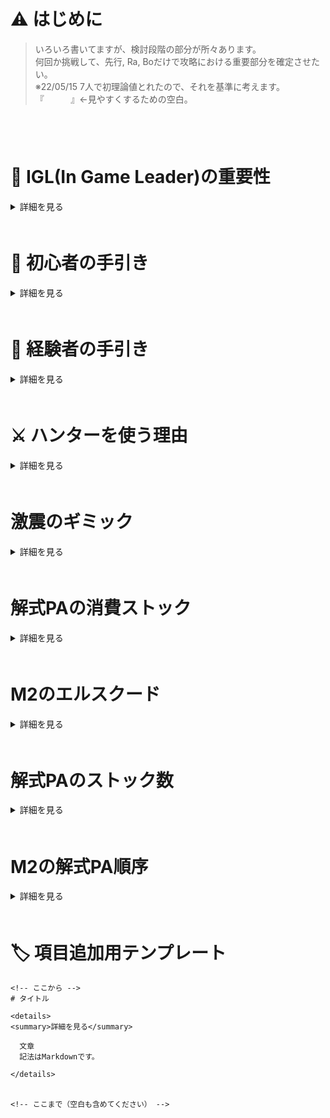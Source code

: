 # ⚠ はじめに
> いろいろ書いてますが、検討段階の部分が所々あります。  
> 何回か挑戦して、先行, Ra, Boだけで攻略における重要部分を確定させたい。  
> ※22/05/15 7人で初理論値とれたので、それを基準に考えます。  
> 『ﾠﾠﾠ  』←見やすくするための空白。  

  ﾠﾠﾠ  
  ﾠﾠﾠ  
# 🦅 IGL(In Game Leader)の重要性

<details>
<summary>詳細を見る</summary>
  
  **スムーズに進行するにはIGLの存在が必要です。**  
  『誰が、どこで、解式を撃つのか』『何をして欲しいのか』をすべて決めます。  
  **[初心者の手引き](#初心者の手引き)も担当してほしい**為、激震を理解しているチャット速度が速い人が適任。  
  解式PAの簡単な担当位置の順番は以下です。  
  `易 | M2前半 > M2後半 > M4前半 > M4後半 > M3人型 | 難`  
  
</details>  
ﾠﾠﾠ  
  
# 🐥 初心者の手引き

<details>
<summary>詳細を見る</summary>
  
  初回は**M2のベイゼ到達が目標**で進めるといいです。  
  また、**ゲーム中の説明は一貫して１人が担当するべき**です。  
  VR現象速度には結構余裕があります。  
  ボイスチャット無しの１回目で理論値はまずない為、**説明に重点を置いてゆっくり進める**こと。  
  道中ペロるようだったら、VRエネルギーはボス討伐直前まで残すのがおすすめ。  
  `残量VR80％以上が、理論値と同様のエネミー設定になります。`  

  ## クエスト開始前
  **開始前の段階で一気に情報は与えてはいけません。**(情報過多になるので)  
  `余計な緊張感を持たせてしまうので、ドールなし床ペロについては伝えないほうが良いです。`  
  - 『常に後ろを付いてくること』
  - 『戦闘時は前に出過ぎないこと』
  - 『危ない時は戦線離脱すること』
  以上の３つで十分です。  
  `パルチのPAについては、とりあえずスピードレインだけ教えればOKです。`  

  ## M1 イーデッタ討伐後、安置とJG
  イーデッタ討伐後、敵を無視してコンテナ上に集まることを伝えます。  
  雑魚エネミーの討伐後、JGについて説明。  
  - 『ジャストガードで回復ができること』  
  - 『武器アクションよりチャージPAの方が圧倒的に受付が長いこと』  
  - 『チャージPAはチャージ開始から1.5秒間が常にJG判定であること』  
  - 『回復は近くの味方にも効果があること』  
  `ある程度練習させるだけで、無理にやらせたりしてはいけない。`  

  ## M1 ラグナス戦
  通路の雑魚エネミー戦闘前に、討伐後さっきの場所に戻ることを伝えてください。  
  Ra, Boによるラグナスの誘導中に以下を説明。  
  - 『セイクリッドスキュアの使い方について』  
  - 『無限PAについて』  
  `無限PAに関しては、ギアが光るのを目安にするとJAになる`  
  `ここは先行の人が教えるといいかも(ちょうどハンターだし)`  

  ## M2 ドロップ武器の共有
  解式PAについて説明。  
  - 『欲しいのはランチャー, 弓, 靴のいずれかであること』  
  - 『消費する解式ストックは武器によって異なること』  
  - 『担当箇所以外で勝手に自己判断で使ってはいけないこと』  
  `初心者がいる場合は、体験としてM2前半を担当させるのがおすすめです。`  
  `討伐できたら声をかけること。「gj」とか「ないす」とか`  

  ## M3以降
  M3最初の閃機種は、吸い込み攻撃してきて危ない床ペロポイントなのでそこだけ説明してください。  
  カタパルトなど重要なことは適宜説明し、あとは自由にやらせる形で。  
  `ここまでできるなら余裕で理論値取れます。`  

  ## クエスト終了後
  **気になる部分があれば、その旨を優しい言葉で伝えてください。**  
  初回は誰しもが失敗ややらかしを起こしていた事を伝えてください。  
  `※みんな通る道として事実なので`  
  
</details>  
ﾠﾠﾠ  
  
# 🐓 経験者の手引き

<details>
<summary>詳細を見る</summary>
  
  **Huとして3回程度参加して貰った人が対象。**  
  さすがに激震について理解してると思うので他の場所を任せたりしてみたい。   
  **ソードを使ってもらうようにしたり、先行・Ra・Boのできる人材にして戦力を強化。**  
  役割の練習は2~4人でも行うことができます。  
  特に役割関連は興味があったら声かけてください。  

  ## ソードを使いたい理由
  **パルチザンより火力が高いです。**  
  特にゼッシュレイダとグンネガムに対して有効で、M4の突破が楽になります。  
  `※ソードの解式PA消費ストックは3なので、間違っても使わないでください。`  

  ## ハンター(先行)の役割
  先陣を切る。  
  **厄介なエネミーのヘイトを取ったり、処理を先に行う役割**です。  
  - 解式PAの撃つ位置の理解が必要。  
  - 重要な解式PA担当箇所が2つくらいある。
  - リンチされてペロりやすい。  

  **とりあえず何か役割をやってみたい人向け。**  
  `※ランチャーではなくバレットボウの解式PAを使うことになります。`  

  ## レンジャーの役割
  全体の支援その１。   
  **WBを貼ったり、解式PAでのバックアップ、回復アイテムを味方に回す役割**です。  
  - 遠くから攻撃できる分、極力被弾を減らす必要がある。  
  - チャレンジドール含めた回復アイテムを味方に回す。  
  - 戦闘時間などを見て解式PAを使用する。  
  - ボーナスエネミーの討伐。  
  - VR, マイルの取り忘れがないか確認。  

  **戦況の理解と全体が見れる人向け。**  
  `※3種のPAと2種のボムを使い分けできる必要があります。`  

  ## バウンサーの役割
  全体の支援その２。  
  **敵を一箇所に集めたり、靴解式で貢献する役割**です。  
  - JBの特徴から超近距離での戦いが強いられる。
  - 扱いに慣れないと被弾しがち。
  - ゲイル派生で敵を一箇所に集める。  
  - 武器ガチャに対する最低保証になる。  
  - M3ボーナスエネミーの討伐。  

  **ゲームの腕に自信ある人向け。**  
  `※一番難しいです。`  
  
</details>  
ﾠﾠﾠ  
  
# ⚔ ハンターを使う理由

<details>
<summary>詳細を見る</summary>
  
  ## 攻略の前提が成り立たなくなるから
  - M5のボスをオメガ・アンゲルに固定する為の『**必須条件**』です。  
  `※参加者全員がラッシュタイプのクラスである必要がある。`  

  ## 仕様上の都合から
  - ハンターのみ、特殊スキルで解式ゲージが溜まりやすくなっている。
  - ハンター, レンジャー, バウンサー 以外は、解式PAを撃つことができません。  
  - 上記３クラス以外は、2段ジャンプが使えません。  
  `※そういう仕様のチャレンジクエストになってます。` 
  
</details>  
ﾠﾠﾠ  
    
# 激震のギミック

<details>
<summary>詳細を見る</summary>
  
  ## ラッピー
  早めに倒さないと消えてしまう。(らしい？)  
  地味に硬い。

  ## アンロックスイッチ
  ラッシュ構成の理論値激震であるなら、押す必要ない。  
  ただ、押しても特に不都合はない。  

  ## テレポーター
  誰か１人が入ると時間制限のトライアルが発生する。  
  準備ができるまで入らせてはいけない。  

  ## M3のカタパルト
  飛ぶだけならOK、１歩でも前に出たらエネミーが出現する。  
  早めに待機指示を出すべき。  
  
</details>  
ﾠﾠﾠ  
  
# 解式PAの消費ストック

<details>
<summary>詳細を見る</summary>
  
  M1で以下4つのいずれも出なかった場合はリセットしていいかも  
  参加メンバーが激震に慣れてきたらそのまま続けても可  
  |武器名|消費ゲージ|系統|
  |-|-|-|
  |ランチャー|1|座標|
  |バレットボウ|1|範囲|
  |ジェットブーツ|2|範囲|
  |ツインマシンガン|2|座標|

  ソードとナックルは重すぎるから、使わないほうがいい  
  いや使わないでくれ  

  Huの解式の難易度(主観は M3雑 ≒ M3中 ＞ M2前 ＞ M2後 ＞ M4  
  M3は死人が出る可能性あるので、Boが追加で解式撃ってほしい  

  ### バレットボウ
  移動入力なし -> 単体攻撃  
  移動入力あり -> 範囲攻撃  
  どちらも発動からダメージ発生まで時間があるので、気持ち早めに撃つと良し。  
  TP先のエルスクードは攻撃が間に合うか、倒せるかわかりません。  
  [参考動画](https://youtu.be/wmfYHQxjCf0?t=110)

  ### ツインマシンガン
  座標攻撃だが、モーションが長く火力低めらしい。  
  TP先のエルスクードを倒せるか怪しい、リセットも一考。  
  [参考動画](https://youtu.be/ptY-ZVyQIW8?t=96)

  ### ジェットブーツ
  派生なし -> 範囲攻撃    
  派生あり -> 単体攻撃  
  ランチャーか弓が落ちなかった場合の保険。  
  TP先のエルスクードも倒せる。(検証済み)  
  [参考動画](https://youtu.be/wYwxEQQTcaM)  
  
</details>  
ﾠﾠﾠ  
  
# M2のエルスクード

<details>
<summary>詳細を見る</summary>
  
  理論値に届かなくなるので、必ず倒したい。  
  解式PA中は無敵ではないため、撃つ人はヘイト役の後に突入する。  
  WBの装填数を1にしてエルスクードに撃ったのち、通常攻撃で他のヘイトを取る  
  Ra(先行), Hu(解式)の順かなぁ  
  ### ランチャーかバレットボウが落ちた場合
  通常通りの方法で。  
  バレットボウなら移動入力なしで撃つ。  

  ## M3のベールドフォードルス
  目安はランチャーの解式4回らしい。  
  M3担当2人とBoの解式でゴリ押ししたい。  
  ランチャー3発+ジェットブーツ派生1発+(足りなければRaが追加で解式)

  ### 落ちなかった場合
  ジェットブーツの解式PAで代用。  
  最終弾の前に武器アクションで派生すると倒せる。  
  M2開始時点でリセットもぜんぜんアリ。  
  
</details>  
ﾠﾠﾠ  
  
# 解式PAのストック数

<details>
<summary>詳細を見る</summary>
  
  ジャガさんの動画を基準に考える  

  [参考：解式PAゲージの蓄積条件](http://blog.livedoor.jp/swanday/archives/80912078.html)  
  とにかく殴ってダメージいっぱい出せば出すほど溜まる  
  ### M2 TP突入前
  Hu -> ストック4は絶対に溜まる  
  Ra&Bo -> ストック3  

  <例外 Bo靴>
  Ra -> ユグルドラーダ  
  Bo -> ヒュードアズール  
  Hu -> エルスクード+ディゾルセイバー  

  ### IA1 突入時点
  Hu -> ストック4\~6  
  Ra&Bo -> ストック3\~4  

  ### M3 最初のポイントの殲滅後
  Hu -> ストック5以上 (ほぼ確定)  
  Ra&Bo -> ストック4 (ほぼ確定)  

  <例外>
  Hu -> ラピドギルナス+α  
  Ra -> ブレードディンゲール  
  Bo -> ベールドフォードルス  

  この時点で全員解式0だと思われる。

  ### M4 ゼッシュレイダの辺り
  Hu -> ストック6  
  Ra&Bo -> ストック5  

  ### M4 プロジオーグルスの辺り
  Hu -> ストック7(上限は6)  
  Ra&Bo -> ストック5  

  ### M4 エボリオン・ドラゴンの辺り
  Hu -> ストック8(上限は6)  
  Ra&Bo -> ストック6  

  ##激震全体を通して
  Huは8, Raは6のストックを溜められると考えるといいか？  
  
</details>  
ﾠﾠﾠ  
  
# M2の解式PA順序

<details>
<summary>詳細を見る</summary>
  
  ## a
  武器交換の回数を極力減らしたい  
  先行の解式PAはM3突入時点で2欲しい  
  溜まりやすいという文句を信じるしかない  
  ### TP前
  - Ra -> ユグルドラーダ  
  殲滅が終わったら、M2担当前半に武器を渡す  

  - Bo -> ヒュードアズール  
  - Hu(一般) -> ノーヴ・リンガダール  
  討伐が終わったらTP前に、Hu(先行)に武器をわたす  

  ## TP後
  - Hu(先行) -> エルスクード  
  - Hu(先行) -> ディゾルセイバー  
  ファルスアーム前に、Hu(一般)に武器をわたす  
  - Hu(一般) -> ファルス・アーム
  
</details>  
ﾠﾠﾠ  
  
# 🏷️ 項目追加用テンプレート
```
<!-- ここから -->
# タイトル

<details>
<summary>詳細を見る</summary>
  
  文章
  記法はMarkdownです。
  
</details>  
ﾠﾠﾠ  
  
<!-- ここまで（空白も含めてください） -->
```